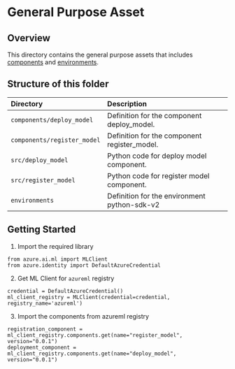 # General Purpose Asset
## Overview
This directory contains the general purpose assets that includes [components](https://docs.microsoft.com/en-us/azure/machine-learning/concept-component) and [environments](https://docs.microsoft.com/en-us/azure/machine-learning/concept-environments).

## Structure of this folder

| Directory         | Description                                                                          |
|:------------------|:-------------------------------------------------------------------------------------|
| `components/deploy_model` | Definition for the component deploy_model.                                                      |
| `components/register_model`       | Definition for the component register_model.                                   |
| `src/deploy_model`  | Python code for deploy model component. |
| `src/register_model`          | Python code for register model component.                                                       |
| `environments`  | Definition for the environment python-sdk-v2  |

## Getting Started
1. Import the required library
```terminal
from azure.ai.ml import MLClient
from azure.identity import DefaultAzureCredential
```

2. Get ML Client for `azureml` registry
```terminal
credential = DefaultAzureCredential()
ml_client_registry = MLClient(credential=credential, registry_name='azureml')
```

3. Import the components from azureml registry
```terminal
registration_component = ml_client_registry.components.get(name="register_model", version="0.0.1")
deployment_component = ml_client_registry.components.get(name="deploy_model", version="0.0.1")
```